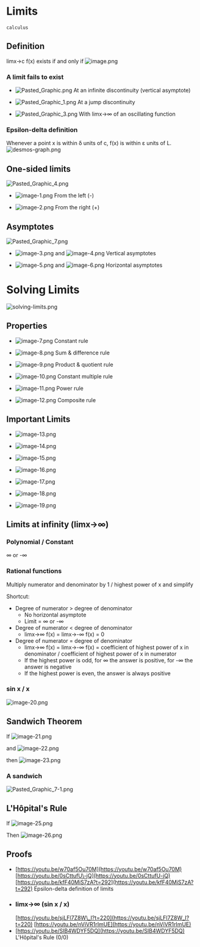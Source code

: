 # Limits

`calculus`

## Definition

limx→c f\(x\) exists if and only if
![image.png](image/image.png)

### 

### A limit fails to exist

- ![Pasted_Graphic.png](image/Pasted_Graphic.png)
    At an infinite discontinuity \(vertical asymptote\)

- ![Pasted_Graphic_1.png](image/Pasted_Graphic_1.png)
    At a jump discontinuity

- ![Pasted_Graphic_3.png](image/Pasted_Graphic_3.png)
    With limx→∞ of an oscillating function

### Epsilon\-delta definition

Whenever a point x is within δ units of c, f\(x\) is within ε units of L.
![desmos-graph.png](image/desmos-graph.png)

## One\-sided limits

![Pasted_Graphic_4.png](image/Pasted_Graphic_4.png)

- ![image-1.png](image/image-1.png)
    From the left \(\-\)

- ![image-2.png](image/image-2.png)
    From the right \(\+\)

## Asymptotes

![Pasted_Graphic_7.png](image/Pasted_Graphic_7.png)

- ![image-3.png](image/image-3.png)
    and
    ![image-4.png](image/image-4.png)
    Vertical asymptotes

- ![image-5.png](image/image-5.png)
    and
    ![image-6.png](image/image-6.png)
    Horizontal asymptotes

# **Solving Limits**

![solving-limits.png](image/solving-limits.png)

## Properties

- ![image-7.png](image/image-7.png)
    Constant rule

- ![image-8.png](image/image-8.png)
    Sum & difference rule

- ![image-9.png](image/image-9.png)
    Product & quotient rule

- ![image-10.png](image/image-10.png)
    Constant multiple rule

- ![image-11.png](image/image-11.png)
    Power rule

- ![image-12.png](image/image-12.png)
    Composite rule

## Important Limits

- ![image-13.png](image/image-13.png)
- ![image-14.png](image/image-14.png)
- ![image-15.png](image/image-15.png)
- ![image-16.png](image/image-16.png)

- ![image-17.png](image/image-17.png)
- ![image-18.png](image/image-18.png)
- ![image-19.png](image/image-19.png)

## Limits at infinity \(limx→∞\)

### Polynomial / Constant

∞ or \-∞

### Rational functions

Multiply numerator and denominator by 1 / highest power of x and simplify

Shortcut:

- Degree of numerator \> degree of denominator
    - No horizontal asymptote
    - Limit = ∞ or \-∞
- Degree of numerator \< degree of denominator
    - limx→∞ f\(x\) = limx→\-∞ f\(x\) = 0
- Degree of numerator = degree of denominator
    - limx→∞ f\(x\) = limx→\-∞ f\(x\) = coefficient of highest power of x in denominator / coefficient of highest power of x in numerator
    - If the highest power is odd, for ∞ the answer is positive, for \-∞ the answer is negative
    - If the highest power is even, the answer is always positive

### sin x / x

![image-20.png](image/image-20.png)

## Sandwich Theorem

If
![image-21.png](image/image-21.png)

and
![image-22.png](image/image-22.png)

then
![image-23.png](image/image-23.png)

### 

### A sandwich

![Pasted_Graphic_7-1.png](image/Pasted_Graphic_7-1.png)

## L'Hôpital's Rule

If
![image-25.png](image/image-25.png)

Then
![image-26.png](image/image-26.png)

## Proofs

- [https://youtu.be/w70af5Ou70M](https://youtu.be/w70af5Ou70M)
    [https://youtu.be/0sCttufU\-jQ](https://youtu.be/0sCttufU-jQ)
    [https://youtu.be/kfF40MiS7zA?t=292](https://youtu.be/kfF40MiS7zA?t=292)
    Epsilon\-delta definition of limits
- ### limx→∞ \(sin x / x\)
    [https://youtu.be/sjLFl7Z8W\_I?t=220](https://youtu.be/sjLFl7Z8W_I?t=220)
    [https://youtu.be/nViVR1rImUE](https://youtu.be/nViVR1rImUE)
- [https://youtu.be/SIB4WDYF5DQ](https://youtu.be/SIB4WDYF5DQ)
    L'Hôpital's Rule \(0/0\)
